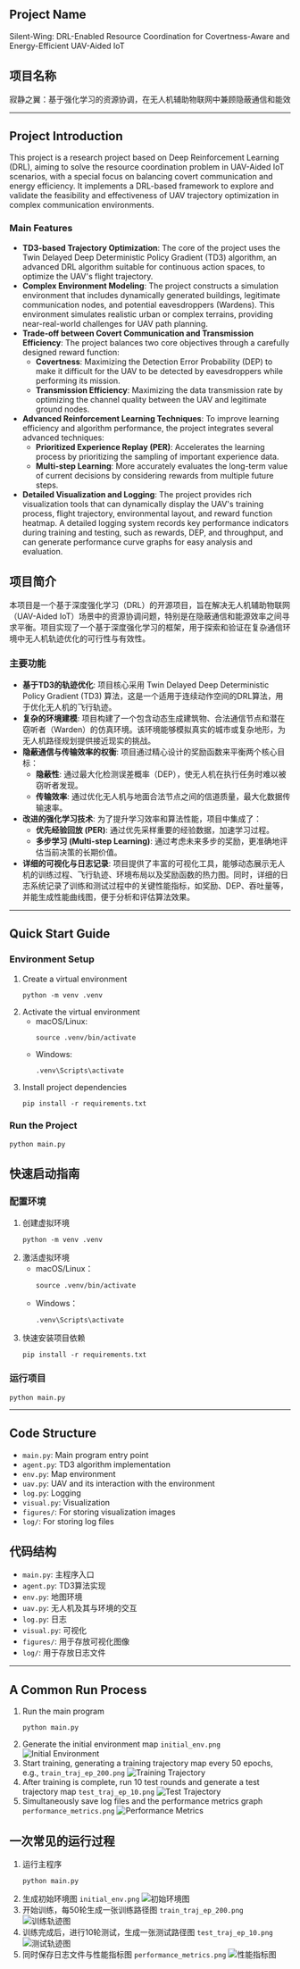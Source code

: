 ## Project Name
Silent-Wing: DRL-Enabled Resource Coordination for Covertness-Aware and Energy-Efficient UAV-Aided IoT

## 项目名称
寂静之翼：基于强化学习的资源协调，在无人机辅助物联网中兼顾隐蔽通信和能效

---

## Project Introduction
This project is a research project based on Deep Reinforcement Learning (DRL), aiming to solve the resource coordination problem in UAV-Aided IoT scenarios, with a special focus on balancing covert communication and energy efficiency. It implements a DRL-based framework to explore and validate the feasibility and effectiveness of UAV trajectory optimization in complex communication environments.

### Main Features
- **TD3-based Trajectory Optimization**:
  The core of the project uses the Twin Delayed Deep Deterministic Policy Gradient (TD3) algorithm, an advanced DRL algorithm suitable for continuous action spaces, to optimize the UAV's flight trajectory.
- **Complex Environment Modeling**:
  The project constructs a simulation environment that includes dynamically generated buildings, legitimate communication nodes, and potential eavesdroppers (Wardens). This environment simulates realistic urban or complex terrains, providing near-real-world challenges for UAV path planning.
- **Trade-off between Covert Communication and Transmission Efficiency**:
  The project balances two core objectives through a carefully designed reward function:
    - **Covertness**: Maximizing the Detection Error Probability (DEP) to make it difficult for the UAV to be detected by eavesdroppers while performing its mission.
    - **Transmission Efficiency**: Maximizing the data transmission rate by optimizing the channel quality between the UAV and legitimate ground nodes.
- **Advanced Reinforcement Learning Techniques**:
  To improve learning efficiency and algorithm performance, the project integrates several advanced techniques:
    - **Prioritized Experience Replay (PER)**: Accelerates the learning process by prioritizing the sampling of important experience data.
    - **Multi-step Learning**: More accurately evaluates the long-term value of current decisions by considering rewards from multiple future steps.
- **Detailed Visualization and Logging**:
  The project provides rich visualization tools that can dynamically display the UAV's training process, flight trajectory, environmental layout, and reward function heatmap. A detailed logging system records key performance indicators during training and testing, such as rewards, DEP, and throughput, and can generate performance curve graphs for easy analysis and evaluation.

## 项目简介
本项目是一个基于深度强化学习（DRL）的开源项目，旨在解决无人机辅助物联网（UAV-Aided IoT）场景中的资源协调问题，特别是在隐蔽通信和能源效率之间寻求平衡。项目实现了一个基于深度强化学习的框架，用于探索和验证在复杂通信环境中无人机轨迹优化的可行性与有效性。

### 主要功能
- **基于TD3的轨迹优化**:
  项目核心采用 Twin Delayed Deep Deterministic Policy Gradient (TD3) 算法，这是一个适用于连续动作空间的DRL算法，用于优化无人机的飞行轨迹。
- **复杂的环境建模**:
  项目构建了一个包含动态生成建筑物、合法通信节点和潜在窃听者（Warden）的仿真环境。该环境能够模拟真实的城市或复杂地形，为无人机路径规划提供接近现实的挑战。
- **隐蔽通信与传输效率的权衡**:
  项目通过精心设计的奖励函数来平衡两个核心目标：
    - **隐蔽性**: 通过最大化检测误差概率（DEP），使无人机在执行任务时难以被窃听者发现。
    - **传输效率**: 通过优化无人机与地面合法节点之间的信道质量，最大化数据传输速率。
- **改进的强化学习技术**:
  为了提升学习效率和算法性能，项目中集成了：
    - **优先经验回放 (PER)**: 通过优先采样重要的经验数据，加速学习过程。
    - **多步学习 (Multi-step Learning)**: 通过考虑未来多步的奖励，更准确地评估当前决策的长期价值。
- **详细的可视化与日志记录**:
  项目提供了丰富的可视化工具，能够动态展示无人机的训练过程、飞行轨迹、环境布局以及奖励函数的热力图。同时，详细的日志系统记录了训练和测试过程中的关键性能指标，如奖励、DEP、吞吐量等，并能生成性能曲线图，便于分析和评估算法效果。

---

## Quick Start Guide
### Environment Setup
1. Create a virtual environment
   ```
   python -m venv .venv
   ```
2. Activate the virtual environment
   - macOS/Linux:
     ```
     source .venv/bin/activate
     ```
   - Windows:
     ```
     .venv\Scripts\activate
     ```
3. Install project dependencies
   ```
   pip install -r requirements.txt
   ```
### Run the Project
```
python main.py
```

## 快速启动指南
### 配置环境
1. 创建虚拟环境
   ```
   python -m venv .venv
   ```
2. 激活虚拟环境
   - macOS/Linux：
     ```
     source .venv/bin/activate
     ```
   - Windows：
     ```
     .venv\Scripts\activate
     ```
3. 快速安装项目依赖
   ```
   pip install -r requirements.txt
   ```
### 运行项目
```
python main.py
```

---

## Code Structure
- `main.py`: Main program entry point
- `agent.py`: TD3 algorithm implementation
- `env.py`: Map environment
- `uav.py`: UAV and its interaction with the environment
- `log.py`: Logging
- `visual.py`: Visualization
- `figures/`: For storing visualization images
- `log/`: For storing log files

## 代码结构
- `main.py`: 主程序入口
- `agent.py`: TD3算法实现
- `env.py`: 地图环境
- `uav.py`: 无人机及其与环境的交互
- `log.py`: 日志
- `visual.py`: 可视化
- `figures/`: 用于存放可视化图像
- `log/`: 用于存放日志文件

---

## A Common Run Process

1. Run the main program
   ```
   python main.py
   ```
2. Generate the initial environment map `initial_env.png`
   ![Initial Environment](figures/initial_env.png)
3. Start training, generating a training trajectory map every 50 epochs, e.g., `train_traj_ep_200.png`
   ![Training Trajectory](figures/train_traj_ep_200.png)
4. After training is complete, run 10 test rounds and generate a test trajectory map `test_traj_ep_10.png`
   ![Test Trajectory](figures/test_traj_ep_10.png)
5. Simultaneously save log files and the performance metrics graph `performance_metrics.png`
   ![Performance Metrics](figures/performance_metrics.png)

## 一次常见的运行过程

1. 运行主程序
   ```
   python main.py
   ```
2. 生成初始环境图 `initial_env.png`
   ![初始环境图](figures/initial_env.png)
3. 开始训练，每50轮生成一张训练路径图 `train_traj_ep_200.png`
   ![训练轨迹图](figures/train_traj_ep_200.png)
4. 训练完成后，进行10轮测试，生成一张测试路径图 `test_traj_ep_10.png`
   ![测试轨迹图](figures/test_traj_ep_10.png)
5. 同时保存日志文件与性能指标图 `performance_metrics.png`
   ![性能指标图](figures/performance_metrics.png)
